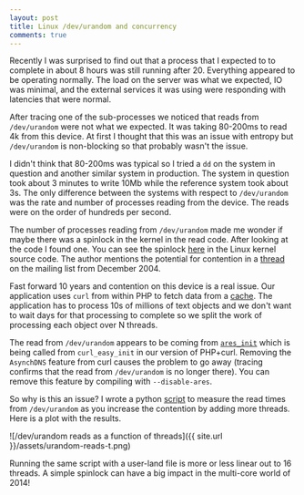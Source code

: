 ```yaml
---
layout: post
title: Linux /dev/urandom and concurrency
comments: true
---
```


Recently I was surprised to find out that a process that I expected to
to complete in about 8 hours was still running after 20. Everything appeared
to be operating normally. The load on the server was what we expected, IO was
minimal, and the external services it was using were responding with latencies
that were normal.

After tracing one of the sub-processes we noticed that reads from
`/dev/urandom` were not what we expected. It was taking 80-200ms to read 4k from
this device. At first I thought that this was an issue with entropy but
`/dev/urandom` is non-blocking so that probably wasn't the issue.

I didn't think that 80-200ms was typical so I tried a `dd` on the system
in question and another similar system in production. The system in question
took about 3 minutes to write 10Mb while the reference system took about 3s.
The only difference between the systems with respect to `/dev/urandom` was the
rate and number of processes reading from the device. The reads were on
the order of hundreds per second.

The number of processes reading from `/dev/urandom` made me wonder if maybe
there was a spinlock in the kernel in the read code. After looking at the code
I found one. You can see the spinlock [here](https://github.com/torvalds/linux/blob/v2.6.18/drivers/char/random.c#L470)
in the Linux kernel source code. The author mentions the potential for
contention in a [thread](http://lkml.iu.edu//hypermail/linux/kernel/0412.1/0181.html)
on the mailing list from December 2004.

Fast forward 10 years and contention on this device is a real issue. Our
application uses `curl` from within PHP to fetch data from a
[cache](http://github.com/drsnyder/poky). The application has to process 10s of
millions of text objects and we don't want to wait days for that processing
to complete so we split the work of processing each object over N threads. 

The read from `/dev/urandom` appears to be coming from
[`ares_init`](https://github.com/bagder/c-ares/blob/742e234855e9c038edb717ebe754169e9bf5e137/ares_init.c#L1899)
which is being called from `curl_easy_init` in our version of PHP+curl. Removing
the `AsynchDNS` feature from curl causes the problem to go away
(tracing confirms that the read from `/dev/urandom` is no longer there). You can
remove this feature by compiling with `--disable-ares`.

So why is this an issue? I wrote a python [script](https://gist.github.com/10909495)
to measure the read times from `/dev/urandom` as you increase the contention by
adding more threads. Here is a plot with the results.

![/dev/urandom reads as a function of threads]({{ site.url }}/assets/urandom-reads-t.png)

Running the same script with a user-land file is more or less linear out to 16
threads. A simple spinlock can have a big impact in the multi-core world of
2014!
